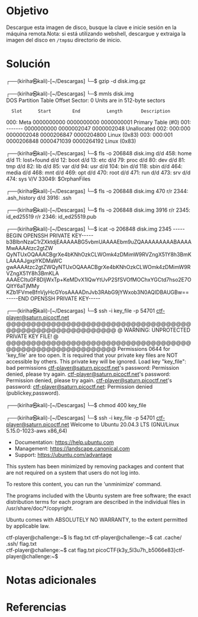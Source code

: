 # Objetivo
Descargue esta imagen de disco, busque la clave e inicie sesión en la máquina remota.Nota: si está utilizando webshell, descargue y extraiga la imagen del disco en `/tmp`su directorio de inicio.

# Solución 
┌──(kiriha㉿kali)-[~/Descargas]
└─$ gzip -d disk.img.gz 
                                                                                                                                                                                                                                            
┌──(kiriha㉿kali)-[~/Descargas]
└─$ mmls disk.img   
DOS Partition Table
Offset Sector: 0
Units are in 512-byte sectors

      Slot      Start        End          Length       Description
000:  Meta      0000000000   0000000000   0000000001   Primary Table (#0)
001:  -------   0000000000   0000002047   0000002048   Unallocated
002:  000:000   0000002048   0000206847   0000204800   Linux (0x83)
003:  000:001   0000206848   0000471039   0000264192   Linux (0x83)
                                                                                                                                                                                                                                            
┌──(kiriha㉿kali)-[~/Descargas]
└─$ fls -o 206848 disk.img 
d/d 458: home
d/d 11: lost+found
d/d 12: boot
d/d 13: etc
d/d 79: proc
d/d 80: dev
d/d 81: tmp
d/d 82: lib
d/d 85: var
d/d 94: usr
d/d 104: bin
d/d 118: sbin
d/d 464: media
d/d 468: mnt
d/d 469: opt
d/d 470: root
d/d 471: run
d/d 473: srv
d/d 474: sys
V/V 33049: $OrphanFiles
                                                                                                                                                                                                                                            
┌──(kiriha㉿kali)-[~/Descargas]
└─$ fls -o 206848 disk.img 470
r/r 2344: .ash_history
d/d 3916: .ssh
                                                                                                                                                                                                                                            
┌──(kiriha㉿kali)-[~/Descargas]
└─$ fls -o 206848 disk.img 3916
r/r 2345: id_ed25519
r/r 2346: id_ed25519.pub
                                                                                                                                                                                                                                            
┌──(kiriha㉿kali)-[~/Descargas]
└─$ icat -o 206848 disk.img 2345
-----BEGIN OPENSSH PRIVATE KEY-----
b3BlbnNzaC1rZXktdjEAAAAABG5vbmUAAAAEbm9uZQAAAAAAAAABAAAAMwAAAAtzc2gtZW
QyNTUxOQAAACBgrXe4bKNhOzkCLWOmk4zDMimW9RVZngX51Y8h3BmKLAAAAJgxpYKDMaWC
gwAAAAtzc2gtZWQyNTUxOQAAACBgrXe4bKNhOzkCLWOmk4zDMimW9RVZngX51Y8h3BmKLA
AAAECItu0F8DIjWxTp+KeMDvX1lQwYtUvP2SfSVOfMOChxYGCtd7hso2E7OQItY6aTjMMy
KZb1FVmeBfnVjyHcGYosAAAADnJvb3RAbG9jYWxob3N0AQIDBAUGBw==
-----END OPENSSH PRIVATE KEY-----
                                                                                                                                                                    
┌──(kiriha㉿kali)-[~/Descargas]
└─$ ssh -i key_file -p 54701 ctf-player@saturn.picoctf.net
@@@@@@@@@@@@@@@@@@@@@@@@@@@@@@@@@@@@@@@@@@@@@@@@@@@@@@@@@@@
@         WARNING: UNPROTECTED PRIVATE KEY FILE!          @
@@@@@@@@@@@@@@@@@@@@@@@@@@@@@@@@@@@@@@@@@@@@@@@@@@@@@@@@@@@
Permissions 0644 for 'key_file' are too open.
It is required that your private key files are NOT accessible by others.
This private key will be ignored.
Load key "key_file": bad permissions
ctf-player@saturn.picoctf.net's password: 
Permission denied, please try again.
ctf-player@saturn.picoctf.net's password: 
Permission denied, please try again.
ctf-player@saturn.picoctf.net's password: 
ctf-player@saturn.picoctf.net: Permission denied (publickey,password).
                                                                                                                                                                                                                                            
┌──(kiriha㉿kali)-[~/Descargas]
└─$ chmod 400 key_file
                                                                                                                                                                                                                                            
┌──(kiriha㉿kali)-[~/Descargas]
└─$ ssh -i key_file -p 54701 ctf-player@saturn.picoctf.net
Welcome to Ubuntu 20.04.3 LTS (GNU/Linux 5.15.0-1023-aws x86_64)

 * Documentation:  https://help.ubuntu.com
 * Management:     https://landscape.canonical.com
 * Support:        https://ubuntu.com/advantage

This system has been minimized by removing packages and content that are
not required on a system that users do not log into.

To restore this content, you can run the 'unminimize' command.

The programs included with the Ubuntu system are free software;
the exact distribution terms for each program are described in the
individual files in /usr/share/doc/*/copyright.

Ubuntu comes with ABSOLUTELY NO WARRANTY, to the extent permitted by
applicable law.

ctf-player@challenge:~$ ls
flag.txt
ctf-player@challenge:~$ cat 
.cache/   .ssh/     flag.txt  
ctf-player@challenge:~$ cat flag.txt 
picoCTF{k3y_5l3u7h_b5066e83}ctf-player@challenge:~$

# Notas adicionales 

# Referencias
